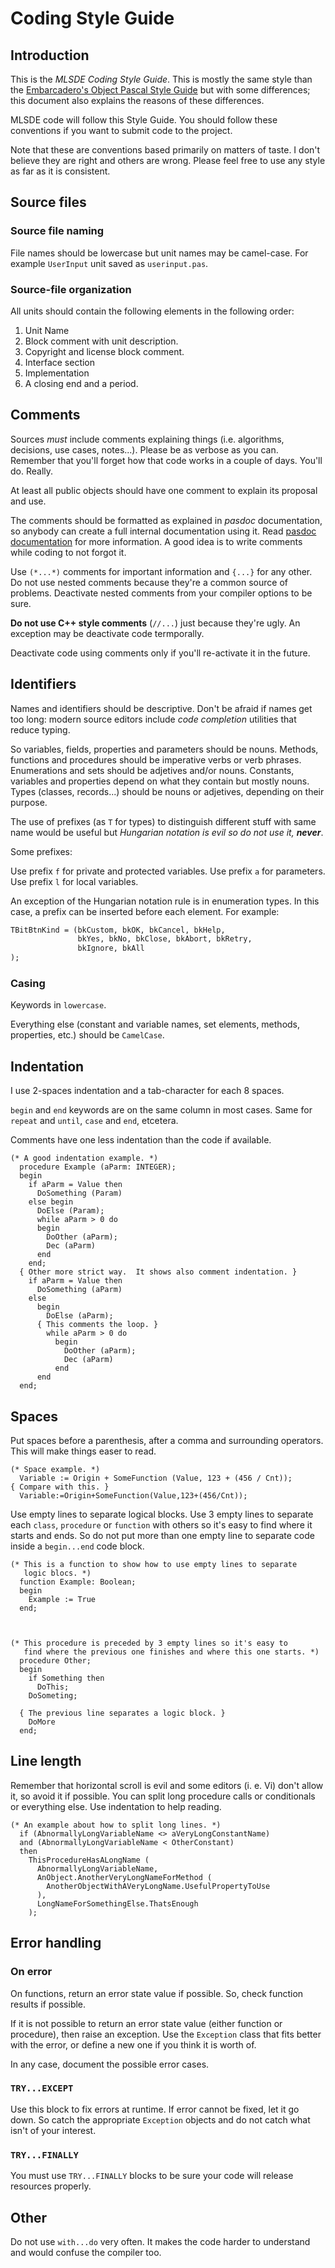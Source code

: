 # Coding Style Guide #

## Introduction ##

This is the _MLSDE Coding Style Guide_.  This is mostly the same style than
the [Embarcadero's Object Pascal Style
Guide](https://edn.embarcadero.com/article/10280) but with some differences;
this document also explains the reasons of these differences.

MLSDE code will follow this Style Guide.  You should follow these conventions
if you want to submit code to the project.

Note that these are conventions based primarily on matters of taste.  I don't
believe they are right and others are wrong.  Please feel free to use any style
as far as it is consistent.



## Source files ##

### Source file naming ###

File names should be lowercase but unit names may be camel-case.  For example
`UserInput` unit saved as `userinput.pas`.


### Source-file organization ###

All units should contain the following elements in the following order:

1. Unit Name
1. Block comment with unit description.
1. Copyright and license block comment.
1. Interface section
1. Implementation
1. A closing end and a period.


## Comments ##

Sources _must_ include comments explaining things (i.e. algorithms, decisions,
use cases, notes...).  Please be as verbose as you can.  Remember that you'll
forget how that code works in a couple of days.  You'll do.  Really.

At least all public objects should have one comment to explain its proposal and use.

The comments should be formatted as explained in _pasdoc_ documentation, so
anybody can create a full internal documentation using it.  Read [pasdoc
documentation](https://github.com/pasdoc/pasdoc/wiki/) for more information.  A
good idea is to write comments while coding to not forgot it.

Use `(*...*)` comments for important information and `{...}` for any other.  Do
not use nested comments because they're a common source of problems.
Deactivate nested comments from your compiler options to be sure.

**Do not use C++ style comments** (`//...`) just because they're ugly.  An
exception may be deactivate code termporally.

Deactivate code using comments only if you'll re-activate it in the future.



## Identifiers ##

Names and identifiers should be descriptive.  Don't be afraid if names get too
long:  modern source editors include _code completion_ utilities that reduce
typing.

So variables, fields, properties and parameters should be nouns.  Methods,
functions and procedures should be imperative verbs or verb phrases.
Enumerations and sets should be adjetives and/or nouns.  Constants, variables
and properties depend on what they contain but mostly nouns.  Types (classes,
records...) should be nouns or adjetives, depending on their purpose.

The use of prefixes (as `T` for types) to distinguish different stuff with same
name would be useful but _Hungarian notation is evil so do not use it,_
***never***.

Some prefixes:

Use prefix `f` for private and protected variables.
Use prefix `a` for parameters.
Use prefix `l` for local variables.

An exception of the Hungarian notation rule is in enumeration types.  In this
case, a prefix can be inserted before each element.  For example:

~~~Pascal
TBitBtnKind = (bkCustom, bkOK, bkCancel, bkHelp,
               bkYes, bkNo, bkClose, bkAbort, bkRetry,
               bkIgnore, bkAll
);
~~~



### Casing ###

Keywords in `lowercase`.

Everything else (constant and variable names, set elements, methods,
properties, etc.) should be `CamelCase`.



## Indentation ##

I use 2-spaces indentation and a tab-character for each 8 spaces.

`begin` and `end` keywords are on the same column in most cases.  Same for
`repeat` and `until`, `case` and `end`, etcetera.

Comments have one less indentation than the code if available.

~~~
(* A good indentation example. *)
  procedure Example (aParm: INTEGER);
  begin
    if aParm = Value then
      DoSomething (Param)
    else begin
      DoElse (Param);
      while aParm > 0 do
      begin
        DoOther (aParm);
        Dec (aParm)
      end
    end;
  { Other more strict way.  It shows also comment indentation. }
    if aParm = Value then
      DoSomething (aParm)
    else
      begin
        DoElse (aParm);
      { This comments the loop. }
        while aParm > 0 do
          begin
            DoOther (aParm);
            Dec (aParm)
          end
      end
  end;
~~~



## Spaces ##

Put spaces before a parenthesis, after a comma and surrounding operators.  This
will make things easer to read.

~~~
(* Space example. *)
  Variable := Origin + SomeFunction (Value, 123 + (456 / Cnt));
{ Compare with this. }
  Variable:=Origin+SomeFunction(Value,123+(456/Cnt));
~~~

Use empty lines to separate logical blocks.  Use 3 empty lines to separate each
`class`, `procedure` or `function` with others so it's easy to find where it
starts and ends.  So do not put more than one empty line to separate code
inside a `begin...end` code block.

~~~
(* This is a function to show how to use empty lines to separate
   logic blocs. *)
  function Example: Boolean;
  begin
    Example := True
  end;



(* This procedure is preceded by 3 empty lines so it's easy to
   find where the previous one finishes and where this one starts. *)
  procedure Other;
  begin
    if Something then
      DoThis;
    DoSometing;

  { The previous line separates a logic block. }
    DoMore
  end;
~~~


## Line length ##

Remember that horizontal scroll is evil and some editors (i. e. Vi) don't allow
it, so avoid it if possible.  You can split long procedure calls or
conditionals or everything else.  Use indentation to help reading.

~~~
(* An example about how to split long lines. *)
  if (AbnormallyLongVariableName <> aVeryLongConstantName)
  and (AbnormallyLongVariableName < OtherConstant)
  then
    ThisProcedureHasALongName (
      AbnormallyLongVariableName,
      AnObject.AnotherVeryLongNameForMethod (
        AnotherObjectWithAVeryLongName.UsefulPropertyToUse
      ),
      LongNameForSomethingElse.ThatsEnough
    );
~~~

## Error handling ##

### On error ###

On functions, return an error state value if possible.  So, check function
results if possible.

If it is not possible to return an error state value (either function or
procedure), then raise an exception.  Use the `Exception` class that fits
better with the error, or define a new one if you think it is worth of.

In any case, document the possible error cases.

### `TRY...EXCEPT` ###

Use this block to fix errors at runtime.  If error cannot be fixed, let it go
down.  So catch the appropriate `Exception` objects and do not catch what isn't
of your interest.

### `TRY...FINALLY` ###

You must use `TRY...FINALLY` blocks to be sure your code will release resources
properly.

## Other ##

Do not use `with...do` very often.  It makes the code harder to understand and
would confuse the compiler too.
